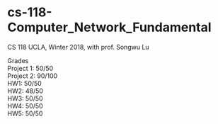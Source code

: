 # cs-118-Computer_Network_Fundamental
CS 118 UCLA, Winter 2018, with prof. Songwu Lu <br />

Grades <br />
Project 1: 50/50 <br />
Project 2: 90/100 <br />
HW1: 50/50 <br />
HW2: 48/50 <br />
HW3: 50/50 <br />
HW4: 50/50 <br />
HW5: 50/50
